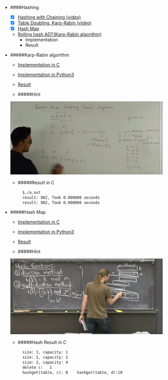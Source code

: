 * ####Hashing
    - [x] [Hashing with Chaining (video)](https://www.youtube.com/watch?v=0M_kIqhwbFo&list=PLUl4u3cNGP61Oq3tWYp6V_F-5jb5L2iHb&index=8)
    - [x] [Table Doubling, Karp-Rabin (video)](https://www.youtube.com/watch?v=BRO7mVIFt08&index=9&list=PLUl4u3cNGP61Oq3tWYp6V_F-5jb5L2iHb)
    * [x] [Hash Map](#hash-map)
	* [Rolling hash ADT(Karp-Rabin algorithm)](#karp-rabin-algorithm)
		* Implementation
		* Result


* #####Karp-Rabin algorithm
	* [Implementation in C](https://github.com/zpoint/Algorithms/blob/master/Hashing/KR_string.c)
	* [Implementation in Python3](https://github.com/zpoint/Algorithms/blob/master/Hashing/KR_string.py)
	* [Result](#result-in-c)

	* #####Hint

	![image](https://github.com/zpoint/Algorithms/blob/master/screenshots/hs.png)


	* #####Result in C


			$./a.out
			result: 982, Took 0.000000 seconds
            result: 982, Took 0.000000 seconds

* #####Hash Map
	* [Implementation in C](https://github.com/zpoint/Algorithms/blob/master/Hashing/hashmap.c)
	* [Implementation in Python3](https://github.com/zpoint/Algorithms/blob/master/Hashing/hashmap.py)
	* [Result](#hash-result-in-c)

	* #####Hint

	![image](https://github.com/zpoint/Algorithms/blob/master/screenshots/hashfunc.png)

    * #####Hash Result in C

			size: 1, capacity: 1
			size: 2, capacity: 2
			size: 2, capacity: 4
			delete c:	1
			hashget(table, c): 0	hashget(table, d):10
